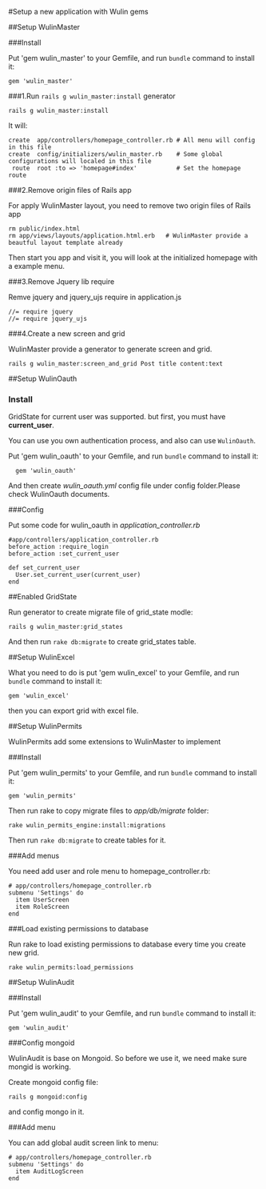 #Setup a new application with Wulin gems

##Setup WulinMaster

###Install

  Put 'gem wulin_master' to your Gemfile, and run `bundle` command to install it:
    
    gem 'wulin_master'
    
###1.Run `rails g wulin_master:install` generator
  
    rails g wulin_master:install
  
  It will: 
  
    create  app/controllers/homepage_controller.rb # All menu will config in this file
    create  config/initializers/wulin_master.rb    # Some global configurations will localed in this file
     route  root :to => 'homepage#index'           # Set the homepage route
    
###2.Remove origin files of Rails app

  For apply WulinMaster layout, you need to remove two origin files of Rails app

    rm public/index.html
    rm app/views/layouts/application.html.erb   # WulinMaster provide a beautful layout template already
    
  Then start you app and visit it, you will look at the initialized homepage with a example menu.
  
###3.Remove Jquery lib require

  Remve jquery and jquery_ujs require in application.js
  
    //= require jquery
    //= require jquery_ujs
  
###4.Create a new screen and grid
  
  WulinMaster provide a generator to generate screen and grid.
  
    rails g wulin_master:screen_and_grid Post title content:text
    
##Setup WulinOauth

### Install

  GridState for current user was supported. but first, you must have **current_user**.
  
  You can use you own authentication process, and also can use `WulinOauth`.
  
  Put 'gem wulin_oauth' to your Gemfile, and run `bundle` command to install it:
  
      gem 'wulin_oauth'
  
  And then create <em>wulin_oauth.yml</em> config file under config folder.Please check WulinOauth documents.
  
###Config
  
  Put some code for wulin_oauth in <em>application_controller.rb</em>
  
    #app/controllers/application_controller.rb
    before_action :require_login
    before_action :set_current_user

    def set_current_user
      User.set_current_user(current_user)
    end
  
##Enabled GridState
  
  Run generator to create migrate file of grid_state modle:
  
    rails g wulin_master:grid_states
    
  And then run `rake db:migrate` to create grid_states table.
  
  
##Setup WulinExcel

  What you need to do is put 'gem wulin_excel' to your Gemfile, and run `bundle` command to install it:
  
    gem 'wulin_excel'
  
  then you can export grid with excel file.
  
  
##Setup WulinPermits
  
  WulinPermits add some extensions to WulinMaster to implement
  
###Install
  
  Put 'gem wulin_permits' to your Gemfile, and run `bundle` command to install it:
  
    gem 'wulin_permits'
  
  Then run rake to copy migrate files to <em>app/db/migrate</em> folder:
  
    rake wulin_permits_engine:install:migrations
    
  Then run `rake db:migrate` to create tables for it.
  
###Add menus

  You need add user and role menu to homepage_controller.rb:
    
    # app/controllers/homepage_controller.rb
    submenu 'Settings' do
      item UserScreen
      item RoleScreen
    end
    
###Load existing permissions to database

  Run rake to load existing permissions to database every time you create new grid.
  
    rake wulin_permits:load_permissions
    
##Setup WulinAudit

###Install

  Put 'gem wulin_audit' to your Gemfile, and run `bundle` command to install it:
  
    gem 'wulin_audit'
    
###Config mongoid

  WulinAudit is base on Mongoid. So before we use it, we need make sure mongid is working.
  
  Create mongoid config file:
  
    rails g mongoid:config
    
  and config mongo in it.
  
###Add menu

  You can add global audit screen link to menu:
  
    # app/controllers/homepage_controller.rb
    submenu 'Settings' do
      item AuditLogScreen
    end